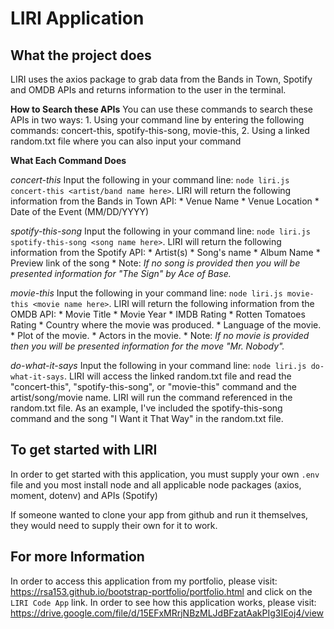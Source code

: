 # **LIRI Application**

## **What the project does**
LIRI uses the axios package to grab data from the Bands in Town, Spotify and OMDB APIs and returns information to the user in the terminal.

**How to Search these APIs**
 You can use these commands to search these APIs in two ways:
    1. Using your command line by entering the following commands: concert-this, spotify-this-song, movie-this,
    2. Using a linked random.txt file where you can also input your command

**What Each Command Does**

*concert-this*
    Input the following in your command line: `node liri.js concert-this <artist/band name here>`. LIRI will return the following information from the Bands in Town API:
        * Venue Name
        * Venue Location
        * Date of the Event (MM/DD/YYYY)

*spotify-this-song*
    Input the following in your command line: `node liri.js spotify-this-song <song name here>`. LIRI will return the following information from the Spotify API:
        * Artist(s)
        * Song's name
        * Album Name
        * Preview link of the song
        * Note: *If no song is provided then you will be presented information for "The Sign" by Ace of Base.*

*movie-this*
    Input the following in your command line: `node liri.js movie-this <movie name here>`. LIRI will return the following information from the OMDB API:
        * Movie Title
        * Movie Year
        * IMDB Rating
        * Rotten Tomatoes Rating
        * Country where the movie was produced.
        * Language of the movie.
        * Plot of the movie.
        * Actors in the movie.
        * Note: *If no movie is provided then you will be presented information for the move "Mr. Nobody".*

*do-what-it-says*
    Input the following in your command line: `node liri.js do-what-it-says`. LIRI will access the linked random.txt file and read the "concert-this", "spotify-this-song", or "movie-this" command and the artist/song/movie name. LIRI will run the command referenced in the random.txt file. As an example, I've included the spotify-this-song command and the song "I Want it That Way" in the random.txt file.

## **To get started with LIRI**
 In order to get started with this application, you must supply your own `.env` file and you most install node and all applicable node packages (axios, moment, dotenv) and APIs (Spotify)
 
 If someone wanted to clone your app from github and run it themselves, they would need to supply their own  for it to work.

## **For more Information**
In order to access this application from my portfolio, please visit: https://rsa153.github.io/bootstrap-portfolio/portfolio.html and click on the `LIRI Code App` link.
In order to see how this application works, please visit: https://drive.google.com/file/d/15EFxMRrjNBzMLJdBFzatAakPIg3IEoj4/view
